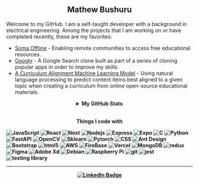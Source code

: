 <h2 align="center">
    Mathew Bushuru
</h2>

<p>
    Welcome to my GitHub. I am a self-taught developer with a background in electrical engineering. Among the projects that I am working on or have completed recently, these are my favorites:
</p>
<ul>
        <li>
            <a href="https://www.somaoffline.org/" target="_blank">Soma Offline</a> - Enabling remote communities to access free educational resources.
        </li>
        <li>
            <a href="https://googly-lovat.vercel.app/" target="_blank">Googly</a> - A Google Search clone built as part of a series of cloning popular apps in order to improve my skills.
        </li>
        <li>
            <a href="https://drive.google.com/file/d/1kLxX1jKLB9KO0bDT4NWMINICkX8UoGzA/view?usp=sharing" target="_blank">A Curriculum Alignment Machine Learning Model</a> - Using natural language processing to predict content items best aligned to a given topic when
            creating a curriculum from online open-source educational materials.
        </li>
    </ul>

<details align="center">
    <summary><b>My GitHub Stats</b></summary>    
     <p align="center">
        <img src="https://github-readme-stats.vercel.app/api/top-langs?username=mathewbushuru&langs_count=10&hide=Jupyter%20Notebook,Verilog,TeX&layout=compact" alt="Most used languages" />
    </p>
    <p align="center">
        <img src="https://github-readme-stats.vercel.app/api?username=mathewbushuru&hide=stars,issues&count_private=true&show_icons=true" alt="GitHub Stats" />
    </p>
    <p align="center">
        <img src="https://github-readme-streak-stats.herokuapp.com/?user=mathewbushuru&count_private=true" alt="Coding Streak" />
    </p>    
</details>

<br/>
<p align="center">
    <b>Things I code with</>
</p>

<p>
  <img alt="JavaScript" src="https://img.shields.io/badge/-JavaScript-007ACC?style=flat-square&logo=javascript&logoColor=white" />
  <img alt="React" src="https://img.shields.io/badge/-React-45b8d8?style=flat-square&logo=react&logoColor=white" />
  <img alt="Next" src="https://img.shields.io/badge/Next-black?style=flat-square&logo=next.js&logoColor=white" />
  <img alt="Nodejs" src="https://img.shields.io/badge/-Node-43853d?style=flat-square&logo=Node.js&logoColor=white" />
  <img alt="Express" src="https://img.shields.io/badge/Express-%23404d59.svg?style=flat-square&logo=express&logoColor=%2361DAFB" />
  <img alt="Expo" src="https://img.shields.io/badge/Expo-1C1E24?style=flat-square&logo=expo&logoColor=#D04A37" />
  <img alt="C" src="https://img.shields.io/badge/C-%2300599C.svg?style=flat-square&logo=c&logoColor=white" />
  <img alt="Python" src="https://img.shields.io/badge/Python-3670A0?style=flat-square&logo=python&logoColor=ffdd54" />
  <img alt="FastAPI" src="https://img.shields.io/badge/FastAPI-005571?style=flat-square&logo=fastapi" />
  <img alt="OpenCV" src="https://img.shields.io/badge/OpenCV-%23white.svg?style=flat-square&logo=opencv&logoColor=white" />
  <img alt="Sklearn" src="https://img.shields.io/badge/Scikit--Learn-%23F7931E.svg?style=flat-square&logo=scikit-learn&logoColor=white" />
  <img alt="Pytorch" src="https://img.shields.io/badge/PyTorch-%23EE4C2C.svg?style=flat-square&logo=PyTorch&logoColor=white" />
  <img alt="CSS" src="https://img.shields.io/badge/CSS3-%231572B6.svg?style=flat-square&logo=css3&logoColor=white" />
  <img alt="Ant Design" src="https://img.shields.io/badge/-AntDesign-%230170FE?style=flat-square&logo=ant-design&logoColor=white" />
  <img alt="Bootstrap" src="https://img.shields.io/badge/Bootstrap-%23563D7C.svg?style=flat-square&logo=bootstrap&logoColor=white" />
  <img alt="html5" src="https://img.shields.io/badge/-HTML5-E34F26?style=flat-square&logo=html5&logoColor=white" />
  <img alt="AWS" src="https://img.shields.io/badge/AWS-%23FF9900.svg?style=flat-square&logo=amazon-aws&logoColor=white" />
  <img alt="FireBase" src="https://img.shields.io/badge/Firebase-039BE5?style=flat-square&logo=Firebase&logoColor=white" />
  <img alt="Vercel" src="https://img.shields.io/badge/Vercel-%23000000.svg?style=flat-square&logo=vercel&logoColor=white" />
  <img alt="MongoDB" src="https://img.shields.io/badge/-MongoDB-13aa52?style=flat-square&logo=mongodb&logoColor=white" />
  <img alt="redux" src="https://img.shields.io/badge/-Redux-764ABC?style=flat-square&logo=redux&logoColor=white" />
  <img alt="Figma" src="https://img.shields.io/badge/Figma-%23F24E1E.svg?style=flat-square&logo=figma&logoColor=white" />
  <img alt="Adobe Xd" src="https://img.shields.io/badge/Adobe%20XD-470137?style=flat-square&logo=Adobe%20XD&logoColor=#FF61F6" />
  <img alt="Debian" src="https://img.shields.io/badge/Debian-D70A53?style=flat-square&logo=debian&logoColor=white" />
  <img alt="Raspberry Pi" src="https://img.shields.io/badge/-RaspberryPi-C51A4A?style=flat-square&logo=Raspberry-Pi" />
  <img alt="git" src="https://img.shields.io/badge/-Git-F05032?style=flat-square&logo=git&logoColor=white" />
  <img alt="jest" src="https://img.shields.io/badge/-Jest-%23C21325?style=flat-square&logo=jest&logoColor=white" />
  <img alt="testing library" src="https://img.shields.io/badge/-TestingLibrary-%23E33332?style=flat-square&logo=testing-library&logoColor=white" />
</p>

---

<p align="center">
    <a href="https://www.linkedin.com/in/mathewbushuru/" target="_blank">
        <img src="https://img.shields.io/badge/-LinkedIn-0A0A0B?logo=linkedin&style=for-the-badge&logoColor=white" alt="LinkedIn Badge" />
</p>

<!--
**mathewbushuru/mathewbushuru** is a ✨ _special_ ✨ repository because its `README.md` (this file) appears on your GitHub profile.

Here are some ideas to get you started:

### Hi there 👋

- 🔭 I’m currently working on ...
- 🌱 I’m currently learning ...
- 👯 I’m looking to collaborate on ...
- 🤔 I’m looking for help with ...
- 💬 Ask me about ...
- 📫 How to reach me: ...
- 😄 Pronouns: ...
- ⚡ Fun fact: ...

<details>
    <summary>About me</summary>
    <p>
        I am a self-taught developer with a background in electrical engineering. Among the projects that I am working on or have completed recently, these are my favorites:
    </p>
    <ul>
        <li>
            <a href="https://www.somaoffline.org/" target="_blank">Soma Offline</a> - Enabling remote communities to access free educational resources.
        </li>
        <li>
            <a href="https://googly-lovat.vercel.app/" target="_blank">Googly</a> - A Google Search clone built as part of a series of cloning popular apps in order to improve my skills.
        </li>
        <li>
            <a href="https://drive.google.com/file/d/1kLxX1jKLB9KO0bDT4NWMINICkX8UoGzA/view?usp=sharing" target="_blank">A Curriculum Alignment Machine Learning Model</a> - Using natural language processing to predict content items best aligned to a given topic when
            creating a curriculum from online open-source educational materials.
        </li>
    </ul>
</details>

<p align="center">
    <img height="30" src="https://raw.githubusercontent.com/github/explore/80688e429a7d4ef2fca1e82350fe8e3517d3494d/topics/javascript/javascript.png">
    <img height="30" src="https://raw.githubusercontent.com/github/explore/80688e429a7d4ef2fca1e82350fe8e3517d3494d/topics/react/react.png">
    <img height="30" src="https://raw.githubusercontent.com/github/explore/80688e429a7d4ef2fca1e82350fe8e3517d3494d/topics/nodejs/nodejs.png">
    <img height="30" src="https://raw.githubusercontent.com/github/explore/80688e429a7d4ef2fca1e82350fe8e3517d3494d/topics/express/express.png">
    <img height="30" src="https://raw.githubusercontent.com/github/explore/f3e22f0dca2be955676bc70d6214b95b13354ee8/topics/c/c.png">
    <img height="30" src="https://raw.githubusercontent.com/github/explore/80688e429a7d4ef2fca1e82350fe8e3517d3494d/topics/python/python.png">
    <img height="30" src="https://raw.githubusercontent.com/github/explore/80688e429a7d4ef2fca1e82350fe8e3517d3494d/topics/css/css.png">
    <img height="30" src="https://raw.githubusercontent.com/github/explore/80688e429a7d4ef2fca1e82350fe8e3517d3494d/topics/matlab/matlab.png">
    <img height="30" src="https://raw.githubusercontent.com/github/explore/fbceb94436312b6dacde68d122a5b9c7d11f9524/topics/aws/aws.png">
    <img height="30" src="https://raw.githubusercontent.com/github/explore/80688e429a7d4ef2fca1e82350fe8e3517d3494d/topics/firebase/firebase.png">
    <img height="30" src="https://raw.githubusercontent.com/github/explore/80688e429a7d4ef2fca1e82350fe8e3517d3494d/topics/mongodb/mongodb.png">
    <img height="30" src="https://raw.githubusercontent.com/github/explore/a4691f04ff219c1c2aa02fc61fda41aa43f1459a/topics/jupyter-notebook/jupyter-notebook.png">
    <img height="30" src="https://raw.githubusercontent.com/github/explore/80688e429a7d4ef2fca1e82350fe8e3517d3494d/topics/git/git.png">
    <img height="30" src="https://raw.githubusercontent.com/github/explore/80688e429a7d4ef2fca1e82350fe8e3517d3494d/topics/redux/redux.png">
</p>

-->
